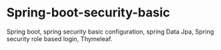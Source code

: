 # Spring-boot-security-basic
Spring boot, spring security basic configuration, spring Data Jpa, Spring security role based login, Thymeleaf.
